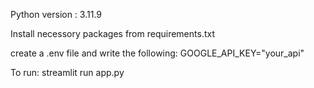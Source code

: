 Python version : 3.11.9

Install necessory packages from requirements.txt

create a .env  file and write the following:
GOOGLE_API_KEY="your_api"

To run:
streamlit run app.py
